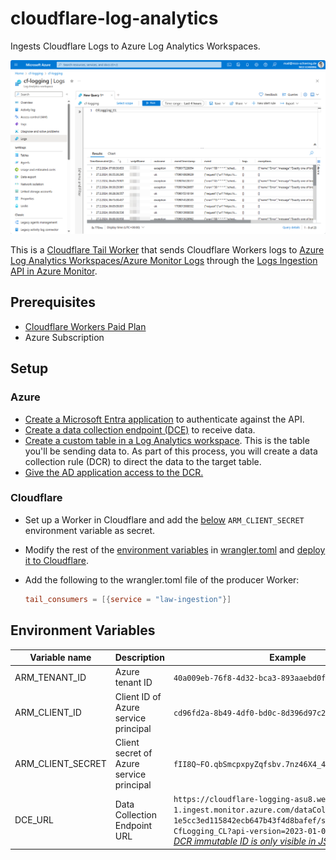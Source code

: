 # cloudflare-log-analytics

Ingests Cloudflare Logs to Azure Log Analytics Workspaces.

![Azure Portal](/images/azure-portal.png "Azure Portal")

This is a [Cloudflare Tail Worker](https://developers.cloudflare.com/workers/observability/logging/tail-workers/) that sends Cloudflare Workers logs to [Azure Log Analytics Workspaces/Azure Monitor Logs](https://learn.microsoft.com/en-us/azure/azure-monitor/logs/log-analytics-workspace-overview) through the [Logs Ingestion API in Azure Monitor](https://learn.microsoft.com/en-us/azure/azure-monitor/logs/logs-ingestion-api-overview).

## Prerequisites

- [Cloudflare Workers Paid Plan](https://developers.cloudflare.com/workers/platform/pricing/)
- Azure Subscription

## Setup

### Azure

- [Create a Microsoft Entra application](https://learn.microsoft.com/en-us/azure/azure-monitor/logs/tutorial-logs-ingestion-portal#create-azure-ad-application) to authenticate against the API.
- [Create a data collection endpoint (DCE)](https://learn.microsoft.com/en-us/azure/azure-monitor/logs/tutorial-logs-ingestion-portal#create-data-collection-endpoint) to receive data.
- [Create a custom table in a Log Analytics workspace](https://learn.microsoft.com/en-us/azure/azure-monitor/logs/tutorial-logs-ingestion-portal#create-new-table-in-log-analytics-workspace). This is the table you'll be sending data to. As part of this process, you will create a data collection rule (DCR) to direct the data to the target table.
- [Give the AD application access to the DCR.](https://learn.microsoft.com/en-us/azure/azure-monitor/logs/tutorial-logs-ingestion-portal#assign-permissions-to-the-dcr)

### Cloudflare

- Set up a Worker in Cloudflare and add the [below](#environment-variables) `ARM_CLIENT_SECRET` environment variable as secret.
- Modify the rest of the [environment variables](#environment-variables) in [wrangler.toml](./wrangler.toml) and [deploy it to Cloudflare](https://developers.cloudflare.com/workers/wrangler/commands/#deploy).
- Add the following to the wrangler.toml file of the producer Worker:

    ```toml
    tail_consumers = [{service = "law-ingestion"}]
    ```

## Environment Variables

| Variable name     | Description                              | Example                                                                                                                                                                                                                                                                                                                                                                   |
| ----------------- | ---------------------------------------- | ------------------------------------------------------------------------------------------------------------------------------------------------------------------------------------------------------------------------------------------------------------------------------------------------------------------------------------------------------------------------- |
| ARM_TENANT_ID     | Azure tenant ID                          | `40a009eb-76f8-4d32-bca3-893aaebd0f41`                                                                                                                                                                                                                                                                                                                                    |
| ARM_CLIENT_ID     | Client ID of Azure service principal     | `cd96fd2a-8b49-4df0-bd0c-8d396d97c259`                                                                                                                                                                                                                                                                                                                                    |
| ARM_CLIENT_SECRET | Client secret of Azure service principal | `fII8Q~FO.qbSmcpxpyZqfsbv.7nz46X4_4HutaHw`                                                                                                                                                                                                                                                                                                                                |
| DCE_URL           | Data Collection Endpoint URL             | `https://cloudflare-logging-asu8.westeurope-1.ingest.monitor.azure.com/dataCollectionRules/dcr-1e5cc3ed115842ecb647b43f4d8bafef/streams/Custom-CfLogging_CL?api-version=2023-01-01`<br> [*DCR immutable ID is only visible in JSON view!*](https://learn.microsoft.com/en-us/azure/azure-monitor/logs/tutorial-logs-ingestion-portal#collect-information-from-the-dcr) |